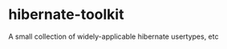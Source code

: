hibernate-toolkit
=================

A small collection of widely-applicable hibernate usertypes, etc
